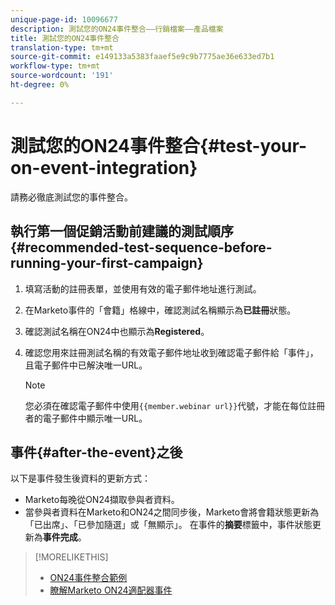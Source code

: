 ```yaml
---
unique-page-id: 10096677
description: 測試您的ON24事件整合——行銷檔案——產品檔案
title: 測試您的ON24事件整合
translation-type: tm+mt
source-git-commit: e149133a5383faaef5e9c9b7775ae36e633ed7b1
workflow-type: tm+mt
source-wordcount: '191'
ht-degree: 0%

---
```



# 測試您的ON24事件整合{#test-your-on-event-integration}

請務必徹底測試您的事件整合。

## 執行第一個促銷活動前建議的測試順序{#recommended-test-sequence-before-running-your-first-campaign}

1. 填寫活動的註冊表單，並使用有效的電子郵件地址進行測試。
1. 在Marketo事件的「會籍」格線中，確認測試名稱顯示為&#x200B;**已註冊**&#x200B;狀態。
1. 確認測試名稱在ON24中也顯示為&#x200B;**Registered**。
1. 確認您用來註冊測試名稱的有效電子郵件地址收到確認電子郵件給「事件」，且電子郵件中已解決唯一URL。

   >[!NOTE]
   >
   >您必須在確認電子郵件中使用`{{member.webinar url}}`代號，才能在每位註冊者的電子郵件中顯示唯一URL。

## 事件{#after-the-event}之後

以下是事件發生後資料的更新方式：

* Marketo每晚從ON24擷取參與者資料。
* 當參與者資料在Marketo和ON24之間同步後，Marketo會將會籍狀態更新為「已出席」、「已參加隨選」或「無顯示」。 在事件的&#x200B;**摘要**&#x200B;標籤中，事件狀態更新為&#x200B;**事件完成**。

>[!MORELIKETHIS]
>
>* [ON24事件整合範例](example-on24-event-integration.md)
>* [瞭解Marketo ON24適配器事件](understanding-marketo-on24-adapter-events.md)

>



